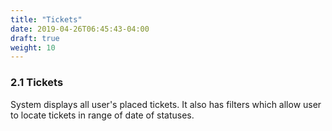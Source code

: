 ```yaml
---
title: "Tickets"
date: 2019-04-26T06:45:43-04:00
draft: true
weight: 10
---
```


### 2.1 Tickets

System displays all user's placed tickets. It also has filters which allow user to locate tickets in range of date of statuses.
